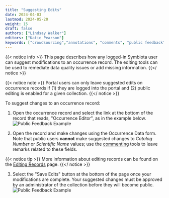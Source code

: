 ```yaml
---
title: "Suggesting Edits"
date: 2024-04-03
lastmod: 2024-05-20
weight: 15
draft: false
authors: ["Lindsay Walker"]
editors: ["Katie Pearson"]
keywords: ["crowdsourcing","annotations", "comments", "public feedback"]
---
```


{{< notice info >}}
  This page describes how any logged-in Symbiota user can suggest modifications to an occurrence record. The editing tools can be used to remediate data quality issues or add missing information.
{{</ notice >}}

{{< notice note >}}
  Portal users can only leave suggested edits on occurrence records if (1) they are logged into the portal and (2) public editing is enabled for a given collection.
{{</ notice >}}

To suggest changes to an occurrence record:
1) Open the occurrence record and select the link at the bottom of the record that reads, "Occurrence Editor", as in the example below.
![Public Feedback Example](/symbiota-docs/images/publicfeedback.png)

2) Open the record and make changes using the Occurrence Data form. Note that public users **cannot** make suggested changes to _Catalog Number_ or _Scientific Name_ values; use the [commenting](/symbiota-docs/user/public_feedback/comment/) tools to leave remarks related to these fields.

{{< notice tip >}}
  More information about editing records can be found on the [Editing Records](/symbiota-docs/editor/edit/) page.
{{</ notice >}}

3) Select the "Save Edits" button at the bottom of the page once your modifications are complete. Your suggested changes must be approved by an administrator of the collection before they will become public. 
![Public Feedback Example](/symbiota-docs/images/publicfeedback_confirmation.png)
